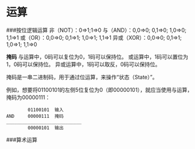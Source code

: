 运算
===

###按位逻辑运算
非（NOT）：0=>1;1=>0
与（AND）：0,0=>0; 0,1=>0; 1,0=>0; 1,1=>1
或（OR）：0,0=>0; 0,1=>1; 1,0=>1; 1,1=>1
异或（XOR）：0,0=>0; 0,1=>1; 1,0=>1; 1,1=>0

**掩码**
与运算中，0码可以复位为0，1码可以保持位。
或运算中，1码可以置位为1，0码可以保持位。
异或运算中，1码可以取反，0码可以保持位。

掩码是一串二进制码，用于通过位运算，来操作“状态（State）”。

例如，想要将01100101的左侧5位复位为0（即00000101），就应当使用与运算，掩码为00000111：
```
        01100101  输入
AND     00000111  掩码
____________________________
        00000101  输出
```

###算术运算